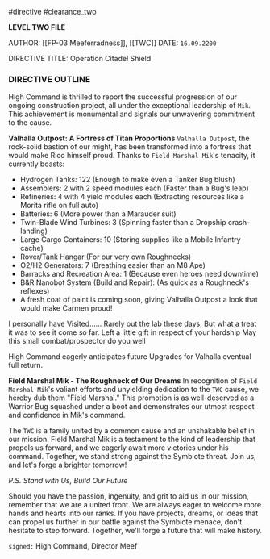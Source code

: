 #directive #clearance_two 

**LEVEL TWO FILE**

AUTHOR: [[FP-03 Meeferradness]], [[TWC]]
DATE: `16.09.2200`

DIRECTIVE TITLE: Operation Citadel Shield

### DIRECTIVE OUTLINE
High Command is thrilled to report the successful progression of our ongoing construction project, all under the exceptional leadership of `Mik`. This achievement is monumental and signals our unwavering commitment to the cause.

**Valhalla Outpost: A Fortress of Titan Proportions**
`Valhalla Outpost`, the rock-solid bastion of our might, has been transformed into a fortress that would make Rico himself proud. Thanks to `Field Marshal Mik`'s tenacity, it currently boasts:
- Hydrogen Tanks: 122 (Enough to make even a Tanker Bug blush)
- Assemblers: 2 with 2 speed modules each (Faster than a Bug's leap)
- Refineries: 4 with 4 yield modules each (Extracting resources like a Morita rifle on full auto)
- Batteries: 6 (More power than a Marauder suit)
- Twin-Blade Wind Turbines: 3 (Spinning faster than a Dropship crash-landing)
- Large Cargo Containers: 10 (Storing supplies like a Mobile Infantry cache)
- Rover/Tank Hangar (For our very own Roughnecks)
- O2/H2 Generators: 7 (Breathing easier than an M8 Ape)
- Barracks and Recreation Area: 1 (Because even heroes need downtime)
- B&R Nanobot System (Build and Repair): (As quick as a Roughneck's reflexes)
- A fresh coat of paint is coming soon, giving Valhalla Outpost a look that would make Carmen proud!

I personally have Visited......
Rarely out the lab these days, But what a treat it was to see it come so far.
Left a little gift in respect of your hardship
May this small combat/prospector do you well

High Command eagerly anticipates future Upgrades for Valhalla eventual full return.

**Field Marshal Mik - The Roughneck of Our Dreams**
In recognition of `Field Marshal Mik`'s valiant efforts and unyielding dedication to the `TWC` cause, we hereby dub them "Field Marshal." This promotion is as well-deserved as a Warrior Bug squashed under a boot and demonstrates our utmost respect and confidence in Mik's command.

The `TWC` is a family united by a common cause and an unshakable belief in our mission. Field Marshal Mik is a testament to the kind of leadership that propels us forward, and we eagerly await more victories under his command.
Together, we stand strong against the Symbiote threat. Join us, and let's forge a brighter tomorrow!

*P.S. Stand with Us, Build Our Future*

Should you have the passion, ingenuity, and grit to aid us in our mission, remember that we are a united front. We are always eager to welcome more hands and hearts into our ranks. If you have projects, dreams, or ideas that can propel us further in our battle against the Symbiote menace, don't hesitate to step forward. Together, we'll forge a future that will make history.

`signed:` High Command, Director Meef